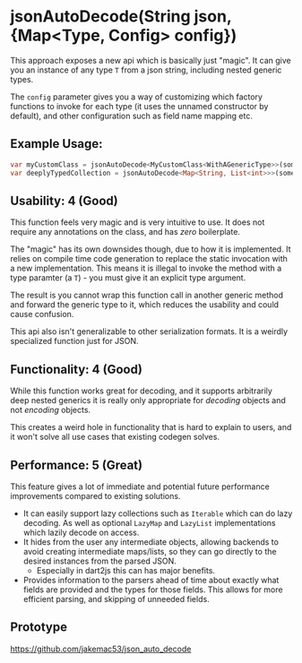 # jsonAutoDecode<T>(String json, {Map<Type, Config> config})

This approach exposes a new api which is basically just "magic". It can give
you an instance of any type `T` from a json string, including nested generic
types.

The `config` parameter gives you a way of customizing which factory functions
to invoke for each type (it uses the unnamed constructor by default), and other
configuration such as field name mapping etc.

## Example Usage:

```dart
var myCustomClass = jsonAutoDecode<MyCustomClass<WithAGenericType>>(someJson);
var deeplyTypedCollection = jsonAutoDecode<Map<String, List<int>>>(someJson);
```

## Usability: 4 (Good)

This function feels very magic and is very intuitive to use. It does not
require any annotations on the class, and has _zero_ boilerplate.

The "magic" has its own downsides though, due to how it is implemented. It
relies on compile time code generation to replace the static invocation with a
new implementation. This means it is illegal to invoke the method with a type
paramter (a `T`) - you must give it an explicit type argument.

The result is you cannot wrap this function call in another generic method and
forward the generic type to it, which reduces the usability and could cause
confusion.

This api also isn't generalizable to other serialization formats. It is a
weirdly specialized function just for JSON.

## Functionality: 4 (Good)

While this function works great for decoding, and it supports arbitrarily deep
nested generics it is really only appropriate for _decoding_ objects and not
_encoding_ objects.

This creates a weird hole in functionality that is hard to explain to users,
and it won't solve all use cases that existing codegen solves.

## Performance: 5 (Great)

This feature gives a lot of immediate and potential future performance
improvements compared to existing solutions.

- It can easily support lazy collections such as `Iterable` which can do lazy
  decoding. As well as optional `LazyMap` and `LazyList` implementations which
  lazily decode on access.
- It hides from the user any intermediate objects, allowing backends to avoid
  creating intermediate maps/lists, so they can go directly to the desired
  instances from the parsed JSON.
  - Especially in dart2js this can has major benefits.
- Provides information to the parsers ahead of time about exactly what fields
  are provided and the types for those fields. This allows for more efficient
  parsing, and skipping of unneeded fields.


## Prototype

https://github.com/jakemac53/json_auto_decode
